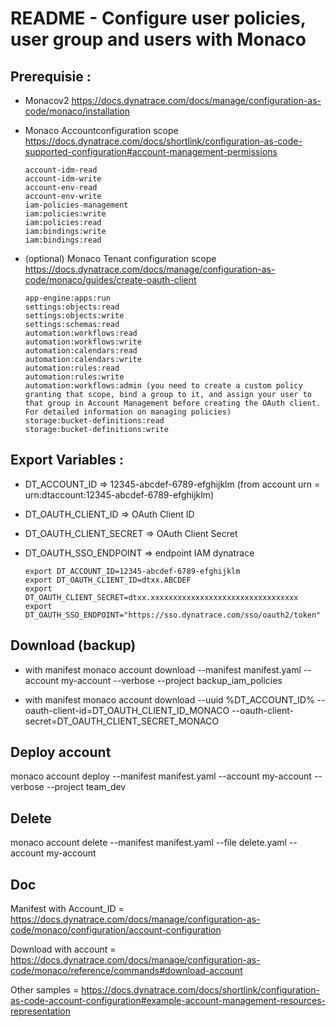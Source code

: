 # README - Configure user policies, user group and users with Monaco

## Prerequisie :
- Monacov2 https://docs.dynatrace.com/docs/manage/configuration-as-code/monaco/installation
- Monaco Accountconfiguration scope https://docs.dynatrace.com/docs/shortlink/configuration-as-code-supported-configuration#account-management-permissions

	  account-idm-read
	  account-idm-write
	  account-env-read
	  account-env-write
	  iam-policies-management
	  iam:policies:write
	  iam:policies:read
	  iam:bindings:write
	  iam:bindings:read

- (optional) Monaco Tenant configuration scope https://docs.dynatrace.com/docs/manage/configuration-as-code/monaco/guides/create-oauth-client

	  app-engine:apps:run  
	  settings:objects:read
	  settings:objects:write
	  settings:schemas:read
	  automation:workflows:read
	  automation:workflows:write
	  automation:calendars:read
	  automation:calendars:write
	  automation:rules:read
	  automation:rules:write
	  automation:workflows:admin (you need to create a custom policy granting that scope, bind a group to it, and assign your user to that group in Account Management before creating the OAuth client. For detailed information on managing policies)
	  storage:bucket-definitions:read
	  storage:bucket-definitions:write
  
## Export Variables :

- DT_ACCOUNT_ID => 12345-abcdef-6789-efghijklm (from account urn = urn:dtaccount:12345-abcdef-6789-efghijklm)
- DT_OAUTH_CLIENT_ID => OAuth Client ID
- DT_OAUTH_CLIENT_SECRET => OAuth Client Secret
- DT_OAUTH_SSO_ENDPOINT => endpoint IAM dynatrace  

      export DT_ACCOUNT_ID=12345-abcdef-6789-efghijklm
      export DT_OAUTH_CLIENT_ID=dtxx.ABCDEF
      export DT_OAUTH_CLIENT_SECRET=dtxx.xxxxxxxxxxxxxxxxxxxxxxxxxxxxxxxxx
      export DT_OAUTH_SSO_ENDPOINT="https://sso.dynatrace.com/sso/oauth2/token"

## Download (backup)
- with manifest
	monaco account download --manifest manifest.yaml --account my-account --verbose --project backup_iam_policies

- with manifest
	monaco account download --uuid %DT_ACCOUNT_ID% --oauth-client-id=DT_OAUTH_CLIENT_ID_MONACO --oauth-client-secret=DT_OAUTH_CLIENT_SECRET_MONACO

## Deploy account
monaco account deploy --manifest manifest.yaml --account my-account --verbose --project team_dev

## Delete
monaco account delete --manifest manifest.yaml --file delete.yaml --account my-account

## Doc
Manifest with Account_ID = https://docs.dynatrace.com/docs/manage/configuration-as-code/monaco/configuration/account-configuration

Download with account = https://docs.dynatrace.com/docs/manage/configuration-as-code/monaco/reference/commands#download-account

Other samples = https://docs.dynatrace.com/docs/shortlink/configuration-as-code-account-configuration#example-account-management-resources-representation
